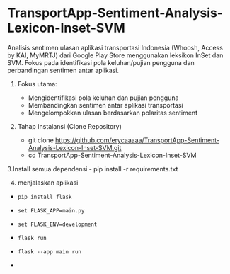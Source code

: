 # TransportApp-Sentiment-Analysis-Lexicon-Inset-SVM
Analisis sentimen ulasan aplikasi transportasi Indonesia (Whoosh, Access by KAI, MyMRTJ) dari Google Play Store menggunakan leksikon InSet dan SVM. Fokus pada identifikasi pola keluhan/pujian pengguna dan perbandingan sentimen antar aplikasi.

1. Fokus utama:
    - Mengidentifikasi pola keluhan dan pujian pengguna
    - Membandingkan sentimen antar aplikasi transportasi
    - Mengelompokkan ulasan berdasarkan polaritas sentiment
   
2. Tahap Instalansi (Clone Repository)
    - git clone https://github.com/erycaaaaa/TransportApp-Sentiment-Analysis-Lexicon-Inset-SVM.git 
    - cd TransportApp-Sentiment-Analysis-Lexicon-Inset-SVM

3.Install semua dependensi
    - pip install -r requirements.txt

4. menjalaskan aplikasi 
 -     pip install flask 
 -     set FLASK_APP=main.py
 -     set FLASK_ENV=development
 -     flask run
 -     flask --app main run
 -     